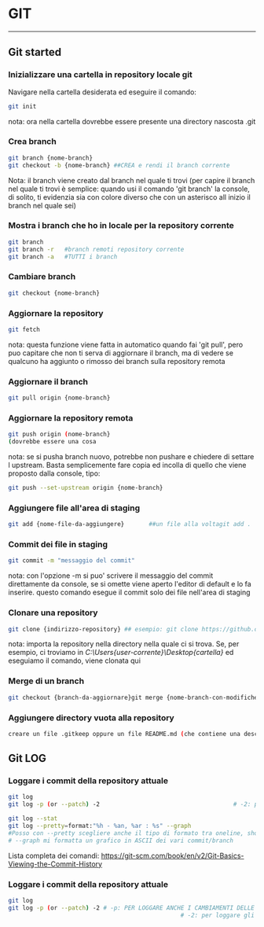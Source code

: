 # 													**GIT**

------

## **Git started** 

### Inizializzare una cartella in repository locale git

Navigare nella cartella desiderata ed eseguire il comando: 

```bash
git init
```

nota: ora nella cartella dovrebbe essere presente una directory nascosta .git

### Crea branch

```bash
git branch {nome-branch}
git checkout -b {nome-branch} ##CREA e rendi il branch corrente
```

Nota: il branch viene creato dal branch nel quale ti trovi (per capire il branch nel quale ti trovi è semplice: quando usi il comando 'git branch' la console, di solito, ti evidenzia sia con colore diverso che con un asterisco all inizio il branch nel quale sei)

### Mostra i branch che ho in locale per la repository corrente ###

```bash
git branch
git branch -r	#branch remoti repository corrente
git branch -a	#TUTTI i branch
```

### Cambiare branch

```bash
git checkout {nome-branch}
```

### Aggiornare la repository

```bash
git fetch
```

nota: questa funzione viene fatta in automatico quando fai 'git pull', pero puo capitare che non ti serva di aggiornare il branch, ma di vedere se qualcuno ha aggiunto o rimosso dei branch sulla repository remota

### Aggiornare il branch

```bash
git pull origin {nome-branch}
```

### Aggiornare la repository remota

```bash
git push origin (nome-branch}
(dovrebbe essere una cosa  
```

nota: se si pusha  branch nuovo, potrebbe non pushare e chiedere di settare l upstream. 
Basta semplicemente fare copia ed incolla di quello che viene proposto dalla console, tipo:

```bash
git push --set-upstream origin {nome-branch}
```

### Aggiungere file all'area di staging

```bash
git add {nome-file-da-aggiungere} 		##un file alla voltagit add .					##tutti i file
```

### Commit dei file in staging

```bash
git commit -m "messaggio del commit"
```

nota: con l'opzione -m si puo' scrivere il messaggio del commit direttamente da console, se si omette viene aperto l'editor di default e lo fa inserire.
questo comando esegue il commit solo dei file nell'area di staging

### Clonare una repository

```bash
git clone {indirizzo-repository} ## esempio: git clone https://github.com/cocoarou/gitBasics
```

nota: importa la repository nella directory nella quale ci si trova. Se, per esempio, ci troviamo in 
*C:\Users\{user-corrente}\Desktop\{cartella}* ed eseguiamo il comando, viene clonata qui

### Merge di un branch

```bash
git checkout {branch-da-aggiornare}git merge {nome-branch-con-modifiche-da-portare}
```

### Aggiungere directory vuota alla repository

```bash
creare un file .gitkeep oppure un file README.md (che contiene una descrizione della cartella) in tutte le cartelle interessate
```

## Git LOG

### Loggare i commit della repository attuale

```bash
git log 																		# -p: PER LOGGARE ANCHE I CAMBIAMENTI DELLE VARIE VERSIONI
git log -p (or --patch) -2 										# -2: per loggare gli ultimi 2 cambiamenti 

git log --stat 															#LOG in forma abbreviata
git log --pretty=format:"%h - %an, %ar : %s" --graph
#Posso con --pretty scegliere anche il tipo di formato tra oneline, short, full, fuller oppure format specificando tra apici quali dati visualizzare ed i separatori; 
# --graph mi formatta un grafico in ASCII dei vari commit/branch
```

Lista completa dei comandi:
https://git-scm.com/book/en/v2/Git-Basics-Viewing-the-Commit-History

### Loggare i commit della repository attuale

```bash
git log 
git log -p (or --patch) -2 # -p: PER LOGGARE ANCHE I CAMBIAMENTI DELLE VARIE VERSIONI
												 # -2: per loggare gli ultimi 2 cambiamenti
```

## 
